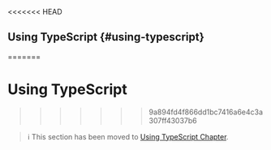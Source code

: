 <<<<<<< HEAD
## Using TypeScript {#using-typescript}
=======
# Using TypeScript
>>>>>>> 9a894fd4f866dd1bc7416a6e4c3a307ff43037b6

> ℹ️ This section has been moved to
> [Using TypeScript Chapter](../typescript.md).
